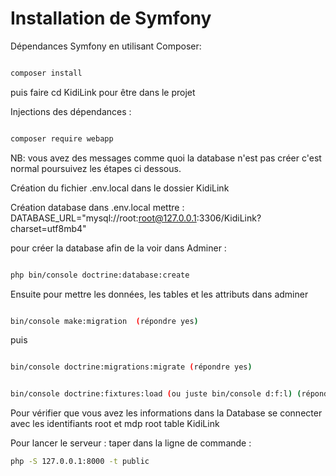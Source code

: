 # Installation de Symfony

Dépendances Symfony en utilisant Composer:

```bash

composer install

```

puis faire cd KidiLink pour être dans le projet

Injections des dépendances :

```bash

composer require webapp

```
NB: vous avez des messages comme quoi la database n'est pas créer c'est normal poursuivez les étapes ci dessous.

Création du fichier .env.local dans le dossier KidiLink

Création database dans .env.local mettre :
DATABASE_URL="mysql://root:root@127.0.0.1:3306/KidiLink?charset=utf8mb4"

pour créer la database afin de la voir dans Adminer :

```bash

php bin/console doctrine:database:create

```

Ensuite pour mettre les données, les tables et les attributs dans adminer

```bash

bin/console make:migration  (répondre yes)

```

puis

```bash

bin/console doctrine:migrations:migrate (répondre yes)

```

```bash

bin/console doctrine:fixtures:load (ou juste bin/console d:f:l) (répondre yes)
```

Pour vérifier que vous avez les informations dans la Database se connecter avec les identifiants root et mdp root table KidiLink

Pour lancer le serveur : taper dans la ligne de commande : 

```bash
php -S 127.0.0.1:8000 -t public
```